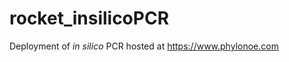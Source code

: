 # rocket_insilicoPCR

Deployment of <i>in silico</i> PCR hosted at <a href>https://www.phylonoe.com</a>

